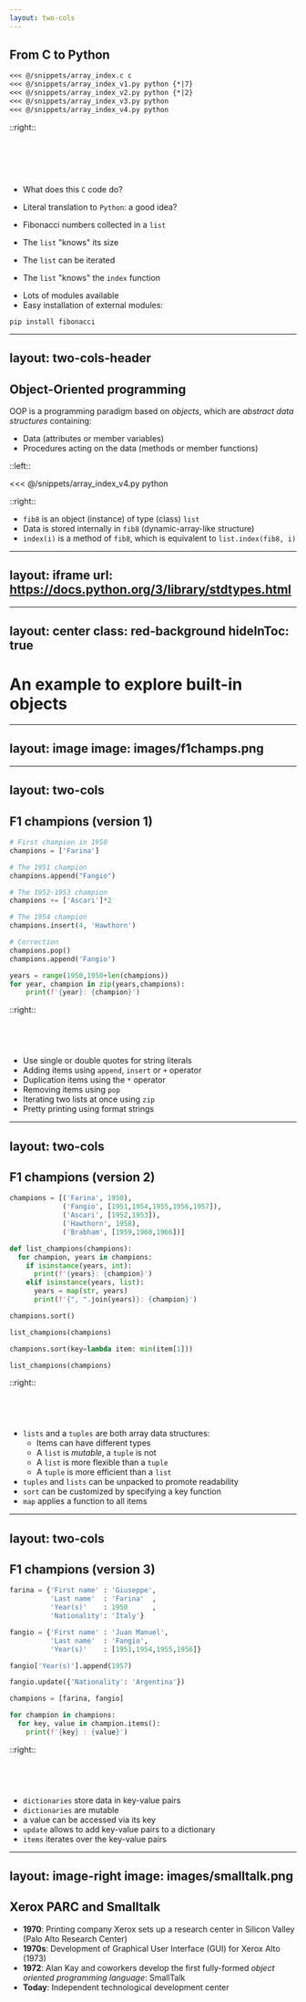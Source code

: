 ```yaml
---
layout: two-cols
---
```


## From C to Python

````md magic-move
<<< @/snippets/array_index.c c
<<< @/snippets/array_index_v1.py python {*|7}
<<< @/snippets/array_index_v2.py python {*|2}
<<< @/snippets/array_index_v3.py python
<<< @/snippets/array_index_v4.py python
````

::right::

<h1><br></h1>

- What does this `C` code do?
<v-click at="1">
    
- Literal translation to `Python`: a good idea?
</v-click>
<v-click at="2">
    
- Fibonacci numbers collected in a `list`
</v-click>
<v-click at="3">
    
- The `list` "knows" its size
</v-click>
<v-click at="4">
    
- The `list` can be iterated
</v-click>
<v-click at="5">
    
- The `list` "knows" the `index` function
</v-click>
<v-click at="6">

- Lots of modules available
- Easy installation of external modules:

```console {lines=false}
pip install fibonacci
```
</v-click>

---
layout: two-cols-header
---

## Object-Oriented programming

OOP is a programming paradigm based on *objects*, which are *abstract data structures* containing:
- Data (attributes or member variables)
- Procedures acting on the data (methods or member functions)

::left::

<<< @/snippets/array_index_v4.py python

::right::

- `fib8` is an object (instance) of type (class) `list`
- Data is stored internally in `fib8` (dynamic-array-like structure)
- `index(i)` is a method of `fib8`, which is equivalent to `list.index(fib8, i)` 

---
layout: iframe
url: https://docs.python.org/3/library/stdtypes.html
---

<!--Include page with built-in types-->

---
layout: center
class: red-background
hideInToc: true
---

# An example to explore built-in objects 

---
layout: image
image: images/f1champs.png
---

<!--Image with all F1 champions until 2024-->

---
layout: two-cols
---

##  F1 champions (version 1)

```py
# First champion in 1950
champions = ['Farina']

# The 1951 champion
champions.append("Fangio")

# The 1952-1953 champion
champions += ['Ascari']*2

# The 1954 champion
champions.insert(4, 'Hawthorn')

# Correction
champions.pop()
champions.append('Fangio')

years = range(1950,1950+len(champions))
for year, champion in zip(years,champions):
    print(f'{year}: {champion}')
```

::right::

## &nbsp;

- Use single or double quotes for string literals
- Adding items using `append`, `insert` or `+` operator
- Duplication items using the `*` operator
- Removing items using `pop`
- Iterating two lists at once using `zip`
- Pretty printing using format strings

---
layout: two-cols
---

## F1 champions (version 2)

```py
champions = [('Farina', 1950),
             ('Fangio', [1951,1954,1955,1956,1957]),
             ('Ascari', [1952,1953]),
             ('Hawthorn', 1958),
             ('Brabham', [1959,1960,1966])]

def list_champions(champions):
  for champion, years in champions:
    if isinstance(years, int):
      print(f'{years}: {champion}')
    elif isinstance(years, list):
      years = map(str, years)
      print(f'{", ".join(years)}: {champion}')

champions.sort()

list_champions(champions)

champions.sort(key=lambda item: min(item[1]))

list_champions(champions)
```

::right::

## &nbsp;

- `lists` and a `tuples` are both array data structures:
    - Items can have different types
    - A `list` is *mutable*, a `tuple` is not
    - A `list` is more flexible than a `tuple`
    - A `tuple` is more efficient than a `list`
- `tuples` and `lists` can be unpacked to promote readability
- `sort` can be customized by specifying a key function
- `map` applies a function to all items

---
layout: two-cols
---

## F1 champions (version 3)

```py
farina = {'First name' : 'Giuseppe',
          'Last name'  : 'Farina'  ,
          'Year(s)'    : 1950      ,
          'Nationality': 'Italy'}

fangio = {'First name' : 'Juan Manuel',
          'Last name'  : 'Fangio',
          'Year(s)'    : [1951,1954,1955,1956]}

fangio['Year(s)'].append(1957)

fangio.update({'Nationality': 'Argentina'})

champions = [farina, fangio]

for champion in champions:
  for key, value in champion.items():
    print(f'{key} : {value}')
```

::right::

## &nbsp;

- `dictionaries` store data in key-value pairs
- `dictionaries` are mutable
- a value can be accessed via its key
- `update` allows to add key-value pairs to a dictionary
- `items` iterates over the key-value pairs

---
layout: image-right
image: images/smalltalk.png
---

## Xerox PARC and Smalltalk

- **1970**: Printing company Xerox sets up a research center in Silicon Valley (Palo Alto Research Center)
- **1970s**: Development of Graphical User Interface (GUI) for Xerox Alto (1973)
- **1972**: Alan Kay and coworkers develop the first fully-formed *object oriented programming language*: SmallTalk
- **Today**: Independent technological development center
